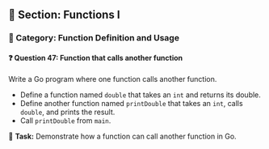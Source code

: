 ## 📘 Section: Functions I  
### 🔹 Category: Function Definition and Usage  
#### ❓ Question 47: Function that calls another function

Write a Go program where one function calls another function.

- Define a function named `double` that takes an `int` and returns its double.
- Define another function named `printDouble` that takes an `int`, calls `double`, and prints the result.
- Call `printDouble` from `main`.

🔧 **Task:** Demonstrate how a function can call another function in Go.
